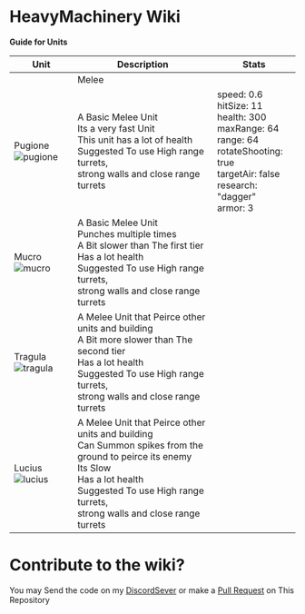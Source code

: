 # HeavyMachinery Wiki

**Guide for Units**

| **Unit** | **Description** | **Stats**|
|---|---|---|
||Melee||
| Pugione ![pugione](https://github.com/Zeniku/HeavyMachinery-Wiki/blob/master/images/units/pugione-full.png) |A Basic Melee Unit <br /> Its a very fast Unit <br /> This unit has a lot of health <br/> Suggested To use High range turrets,<br /> strong walls and close range turrets|speed: 0.6 <br />hitSize: 11<br />health: 300<br />maxRange: 64<br />range: 64<br />rotateShooting: true<br />targetAir: false<br />research: "dagger"<br />armor: 3
| Mucro ![mucro](https://github.com/Zeniku/HeavyMachinery-Wiki/blob/master/images/units/mucro-full.png) |A Basic Melee Unit <br /> Punches multiple times<br /> A Bit slower than The first tier<br /> Has a lot health <br/> Suggested To use High range turrets,<br /> strong walls and close range turrets||
| Tragula ![tragula](https://github.com/Zeniku/HeavyMachinery-Wiki/blob/master/images/units/tragula-full.png) | A Melee Unit that Peirce other units and building<br /> A Bit more slower than The second tier<br /> Has a lot health <br/> Suggested To use High range turrets,<br /> strong walls and close range turrets||
| Lucius ![lucius](https://github.com/Zeniku/HeavyMachinery-Wiki/blob/master/images/units/lucius-full.png) | A Melee Unit that Peirce other units and building<br /> Can Summon spikes from the ground to peirce its enemy<br />Its Slow<br /> Has a lot health <br/> Suggested To use High range turrets,<br /> strong walls and close range turrets||

# Contribute to the wiki?
You may Send the code on my [DiscordSever](https://discord.gg/bWBGyty)
or make a [Pull Request](https://github.com/Zeniku/HeavyMachinery-Wiki/pulls) on This Repository